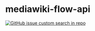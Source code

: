 # mediawiki-flow-api

[![GitHub issue custom search in repo](https://img.shields.io/github/issues-search/addwiki/addwiki?label=issues&query=is%3Aissue%20is%3Aopen%20%5Bmediawiki-flow-api%5D)](https://github.com/addwiki/addwiki/issues?q=is%3Aissue+is%3Aopen+%5Bmediawiki-flow-api%5D+)
